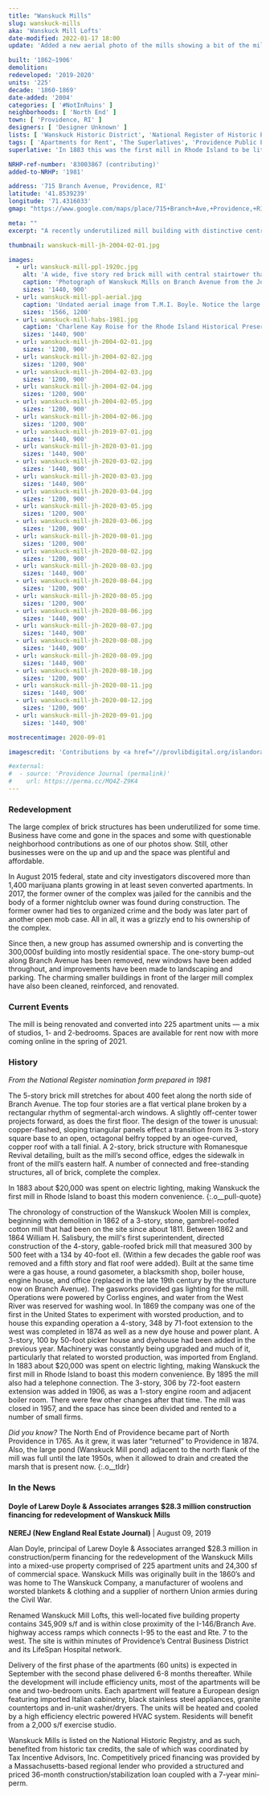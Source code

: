 ```yaml
---
title: "Wanskuck Mills"
slug: wanskuck-mills
aka: 'Wanskuck Mill Lofts'
date-modified: 2022-01-17 18:00
update: 'Added a new aerial photo of the mills showing a bit of the mill pond adjacent'

built: '1862–1906'
demolition: 
redeveloped: '2019-2020'
units: '225'
decade: '1860-1869'
date-added: '2004'
categories: [ '#NotInRuins' ]
neighborhoods: [ 'North End' ]
town: [ 'Providence, RI' ]
designers: [ 'Designer Unknown' ]
lists: [ 'Wanskuck Historic District', 'National Register of Historic Places', 'Inventory of Historic Engineering & Industrial Sites 1978' ]
tags: [ 'Apartments for Rent', 'The Superlatives', 'Providence Public Library Digital Collections' ]
superlative: 'In 1883 this was the first mill in Rhode Island to be lit by electricity'

NRHP-ref-number: '83003867 (contributing)'
added-to-NRHP: '1981'

address: '715 Branch Avenue, Providence, RI'
latitude: '41.8539239'
longitude: '71.4316033'
gmap: "https://www.google.com/maps/place/715+Branch+Ave,+Providence,+RI+02904/@41.8539239,-71.4316033,17z/data=!3m1!4b1!4m5!3m4!1s0x89e444f62c50573b:0xe23580a989e41443!8m2!3d41.8539239!4d-71.4294146"

meta: ""
excerpt: "A recently underutilized mill building with distinctive central octoganol tower to become 225 apartments and commercial space"

thumbnail: wanskuck-mill-jh-2004-02-01.jpg

images:
  - url: wanskuck-mill-ppl-1920c.jpg
    alt: 'A wide, five story red brick mill with central stairtower that rises to an octagonal bell tower. A small two story office building sits in front with a wide, double wide stone arch doorway.'
    caption: 'Photograph of Wanskuck Mills on Branch Avenue from the John Hutchins Cady Research Scrapbooks Collection, Providence Public Library'
    sizes: '1440, 900'
  - url: wanskuck-mill-ppl-aerial.jpg
    caption: 'Undated aerial image from T.M.I. Boyle. Notice the large mill pond on the left of the photo — Rhode Island Photograph Collection, Providence Public Library'
    sizes: '1566, 1200'
  - url: wanskuck-mill-habs-1981.jpg
    caption: 'Charlene Kay Roise for the Rhode Island Historical Preservation Commission, September 1981'
    sizes: '1440, 900'
  - url: wanskuck-mill-jh-2004-02-01.jpg
    sizes: '1200, 900'
  - url: wanskuck-mill-jh-2004-02-02.jpg
    sizes: '1200, 900'
  - url: wanskuck-mill-jh-2004-02-03.jpg
    sizes: '1200, 900'
  - url: wanskuck-mill-jh-2004-02-04.jpg
    sizes: '1200, 900'
  - url: wanskuck-mill-jh-2004-02-05.jpg
    sizes: '1200, 900'
  - url: wanskuck-mill-jh-2004-02-06.jpg
    sizes: '1200, 900'
  - url: wanskuck-mill-jh-2019-07-01.jpg
    sizes: '1440, 900'
  - url: wanskuck-mill-jh-2020-03-01.jpg
    sizes: '1440, 900'
  - url: wanskuck-mill-jh-2020-03-02.jpg
    sizes: '1440, 900'
  - url: wanskuck-mill-jh-2020-03-03.jpg
    sizes: '1440, 900'
  - url: wanskuck-mill-jh-2020-03-04.jpg
    sizes: '1200, 900'
  - url: wanskuck-mill-jh-2020-03-05.jpg
    sizes: '1200, 900'
  - url: wanskuck-mill-jh-2020-03-06.jpg
    sizes: '1200, 900'
  - url: wanskuck-mill-jh-2020-08-01.jpg
    sizes: '1200, 900'
  - url: wanskuck-mill-jh-2020-08-02.jpg
    sizes: '1200, 900'
  - url: wanskuck-mill-jh-2020-08-03.jpg
    sizes: '1440, 900'
  - url: wanskuck-mill-jh-2020-08-04.jpg
    sizes: '1200, 900'
  - url: wanskuck-mill-jh-2020-08-05.jpg
    sizes: '1200, 900'
  - url: wanskuck-mill-jh-2020-08-06.jpg
    sizes: '1440, 900'
  - url: wanskuck-mill-jh-2020-08-07.jpg
    sizes: '1440, 900'
  - url: wanskuck-mill-jh-2020-08-08.jpg
    sizes: '1440, 900'
  - url: wanskuck-mill-jh-2020-08-09.jpg
    sizes: '1440, 900'
  - url: wanskuck-mill-jh-2020-08-10.jpg
    sizes: '1200, 900'
  - url: wanskuck-mill-jh-2020-08-11.jpg
    sizes: '1440, 900'
  - url: wanskuck-mill-jh-2020-08-12.jpg
    sizes: '1200, 900'
  - url: wanskuck-mill-jh-2020-09-01.jpg
    sizes: '1440, 900'

mostrecentimage: 2020-09-01

imagescredit: 'Contributions by <a href="//provlibdigital.org/islandora/object/islandora%3A4805" target="_blank">John Hutchins Cady Research Scrapbooks Collection</a> and the <a href="//provlibdigital.org/islandora/object/islandora%3A14096" target="_blank">RI Photograph Collection</a>, Providence Public Library; and the National Register nomination photos for the Wanskuck Historic District.'

#external:
#  - source: 'Providence Journal (permalink)'
#    url: https://perma.cc/MQ4Z-Z9K4
---
```


### Redevelopment

The large complex of brick structures has been underutilized for some time. Business have come and gone in the spaces and some with questionable neighborhood contributions as one of our photos show. Still, other businesses were on the up and up and the space was plentiful and affordable. 

In August 2015 federal, state and city investigators discovered more than 1,400 marijuana plants growing in at least seven converted apartments. In 2017, the former owner of the complex was jailed for the cannibis and the body of a former nightclub owner was found during construction. The former owner had ties to organized crime and the body was later part of another open mob case. All in all, it was a grizzly end to his ownership of the complex. 

Since then, a new group has assumed ownership and is converting the 300,000sf building into mostly residential space. The one-story bump-out along Branch Avenue has been removed, new windows have been added throughout, and improvements have been made to landscaping and parking. The charming smaller buildings in front of the larger mill complex have also been cleaned, reinforced, and renovated. 


### Current Events

The mill is being renovated and converted into 225 apartment units — a mix of studios, 1- and 2-bedrooms. Spaces are available for rent now with more coming online in the spring of 2021. 


### History

_From the National Register nomination form prepared in 1981_

The 5-story brick mill stretches for about 400 feet along the north side of Branch Avenue. The top four stories are a flat vertical plane broken by a rectangular rhythm of segmental-arch windows. A slightly off-center tower projects forward, as does the first floor. The design of the tower is unusual: copper-flashed, sloping triangular panels effect a transition from its 3-story square base to an open, octagonal belfry topped by an ogee-curved, copper roof with a tall finial. A 2-story, brick structure with Romanesque Revival detailing, built as the mill’s second office, edges the sidewalk in front of the mill’s eastern half. A number of connected and free-standing structures, all of brick, complete the complex.

In 1883 about $20,000 was spent on electric lighting, making Wanskuck the first mill in Rhode Island to boast this modern convenience.
{:.o__pull-quote}

The chronology of construction of the Wanskuck Woolen Mill is complex, beginning with demolition in 1862 of a 3-story, stone, gambrel-roofed cotton mill that had been on the site since about 1811. Between 1862 and 1864 William H. Salisbury, the mill's first superintendent, directed construction of the 4-story, gable-roofed brick mill that measured 300 by 500 feet with a 134 by 40-foot ell. (Within a few decades the gable roof was removed and a fifth story and flat roof were added). Built at the same time were a gas house, a round gasometer, a blacksmith shop, boiler house, engine house, and office (replaced in the late 19th century by the structure now on Branch Avenue). The gasworks provided gas lighting for the mill. Operations were powered by Corliss engines, and water from the West River was reserved for washing wool. In 1869 the company was one of the first in the United States to experiment with worsted production, and to house this expanding operation a 4-story, 348 by 71-foot extension to the west was completed in 1874 as well as a new dye house and power plant. A 3-story, 100 by 50-foot picker house and dyehouse had been added in the previous year. Machinery was constantly being upgraded and much of it, particularly that related to worsted production, was imported from England. In 1883 about $20,000 was spent on electric lighting, making Wanskuck the first mill in Rhode Island to boast this modern convenience. By 1895 the mill also had a telephone connection. The 3-story, 306 by 72-foot eastern extension was added in 1906, as was a 1-story engine room and adjacent boiler room. There were few other changes after that time. The mill was closed in 1957, and the space has since been divided and rented to a number of small firms. 

_Did you know?_ The North End of Providence became part of North Providence in 1765. As it grew, it was later “returned” to Providence in 1874. Also, the large pond (Wanskuck Mill pond) adjacent to the north flank of the mill was full until the late 1950s, when it allowed to drain and created the marsh that is present now. 
{:.o__tldr}


### In the News

#### Doyle of Larew Doyle & Associates arranges $28.3 million construction financing for redevelopment of Wanskuck Mills

**NEREJ (New England Real Estate Journal)** | August 09, 2019

Alan Doyle, principal of Larew Doyle & Associates arranged $28.3 million in construction/perm financing for the redevelopment of the Wanskuck Mills into a mixed-use property comprised of 225 apartment units and 24,300 sf of commercial space. Wanskuck Mills was originally built in the 1860’s and was home to The Wanskuck Company, a manufacturer of woolens and worsted blankets & clothing and a supplier of northern Union armies during the Civil War.

Renamed Wanskuck Mill Lofts, this well-located five building property contains 345,909 s/f and is within close proximity of the I-146/Branch Ave. highway access ramps which connects I-95 to the east and Rte. 7 to the west. The site is within minutes of Providence’s Central Business District and its LifeSpan Hospital network. 

Delivery of the first phase of the apartments (60 units) is expected in September with the second phase delivered 6-8 months thereafter. While the development will include efficiency units, most of the apartments will be one and two-bedroom units. Each apartment will feature a European design featuring imported Italian cabinetry, black stainless steel appliances, granite countertops and in-unit washer/dryers. The units will be heated and cooled by a high efficiency electric powered HVAC system. Residents will benefit from a 2,000 s/f exercise studio. 

Wanskuck Mills is listed on the National Historic Registry, and as such, benefited from historic tax credits, the sale of which was coordinated by Tax Incentive Advisors, Inc. Competitively priced financing was provided by a Massachusetts-based regional lender who provided a structured and priced 36-month construction/stabilization loan coupled with a 7-year mini-perm.
